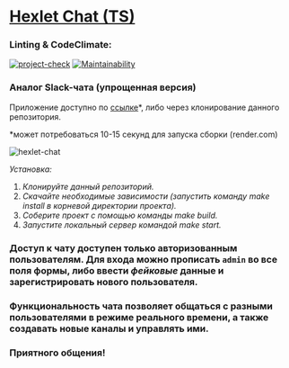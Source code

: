 # [Hexlet Chat (TS)](https://hexlet-chat-suyy.onrender.com/)

### Linting & CodeClimate:

[![project-check](https://github.com/chukichao/hexlet-chat-ts/actions/workflows/project-check.yml/badge.svg)](https://github.com/chukichao/hexlet-chat-ts/actions/workflows/project-check.yml)
[![Maintainability](https://qlty.sh/badges/16af772c-9a8d-4248-91ab-b10568fef9e9/maintainability.svg)](https://qlty.sh/gh/chukichao/projects/hexlet-chat-ts)

### Аналог Slack-чата (упрощенная версия)

Приложение доступно по [ссылке](https://hexlet-chat-suyy.onrender.com/)*, либо через клонирование данного репозитория.

*может потребоваться 10-15 секунд для запуска сборки (render.com)

![hexlet-chat](https://github.com/user-attachments/assets/0cbcc6ea-adf7-462c-918b-16ddc9537713)

_Установка:_

1. _Клонируйте данный репозиторий._
2. _Скачайте необходимые зависимости (запустить команду make install в корневой директории проекта)._
3. _Соберите проект с помощью команды make build._
4. _Запустите локальный сервер командой make start._

### Доступ к чату доступен только авторизованным пользователям. Для входа можно прописать `admin` во все поля формы, либо ввести _фейковые_ данные и зарегистрировать нового пользователя.
### Функциональность чата позволяет общаться с разными пользователями в режиме реального времени, а также создавать новые каналы и управлять ими.

### Приятного общения!

